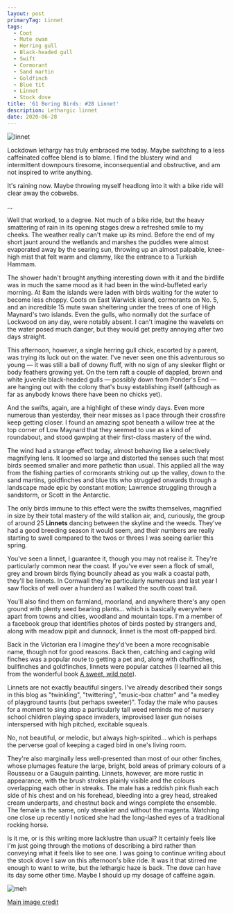 ```yaml
---
layout: post
primaryTag: Linnet
tags:
  - Coot
  - Mute swan
  - Herring gull
  - Black-headed gull
  - Swift
  - Cormorant
  - Sand martin
  - Goldfinch
  - Blue tit
  - Linnet
  - Stock dove
title: '61 Boring Birds: #28 Linnet'
description: Lethargic linnet
date: 2020-06-28
---
```


![linnet](/assets/img/linnet.jpg)

Lockdown lethargy has truly embraced me today. Maybe switching to a less caffeinated coffee blend is to blame. I find the blustery wind and intermittent downpours tiresome, inconsequential and obstructive, and am not inspired to write anything.

It's raining now. Maybe throwing myself headlong into it with a bike ride will clear away the cobwebs.

...

Well that worked, to a degree. Not much of a bike ride, but the heavy smattering of rain in its opening stages drew a refreshed smile to my cheeks. The weather really can't make up its mind. Before the end of my short jaunt around the wetlands and marshes the puddles were almost evaporated away by the searing sun, throwing up an almost palpable, knee-high mist that felt warm and clammy, like the entrance to a Turkish Hammam.

The shower hadn't brought anything interesting down with it and the birdlife was in much the same mood as it had been in the wind-buffeted early morning. At 8am the islands were laden with birds waiting for the water to become less choppy. Coots on East Warwick island, cormorants on No. 5, and an incredible 15 mute swan sheltering under the trees of one of High Maynard's two islands. Even the gulls, who normally dot the surface of Lockwood on any day, were notably absent. I can't imagine the wavelets on the water posed much danger, but they would get pretty annoying after two days straight. 

This afternoon, however, a single herring gull chick, escorted by a parent, was trying its luck out on the water. I've never seen one this adventurous so young &mdash; it was still a ball of downy fluff, with no sign of any sleeker flight or body feathers growing yet. On the tern raft a couple of dappled, brown and white juvenile black-headed gulls &mdash; possibly down from Ponder's End &mdash; are hanging out with the colony that's busy establishing itself (although as far as anybody knows there have been no chicks yet).

And the swifts, again, are a highlight of these windy days. Even more numerous than yesterday, their near misses as I pace through their crossfire keep getting closer. I found an amazing spot beneath a willow tree at the top corner of Low Maynard that they seemed to use as a kind of roundabout, and stood gawping at their first-class mastery of the wind.

The wind had a strange effect today, almost behaving like a selectively magnifying lens. It loomed so large and distorted the senses such that most birds seemed smaller and more pathetic than usual. This applied all the way from the fishing parties of cormorants striking out up the valley, down to the sand martins, goldfinches and blue tits who struggled onwards through a landscape made epic by constant motion; Lawrence struggling through a sandstorm, or Scott in the Antarctic. 

The only birds immune to this effect were the swifts themselves, magnified in size by their total mastery of the wild stallion air, and, curiously, the group of around 25 **Linnets** dancing between the skyline and the weeds. They've had a good breeding season it would seem, and their numbers are really starting to swell compared to the twos or threes I was seeing earlier this spring.

You've seen a linnet, I guarantee it, though you may not realise it. They're particularly common near the coast. If you've ever seen a flock of small, grey and brown birds flying bouncily ahead as you walk a coastal path, they'll be linnets. In Cornwall they're particularly numerous and last year I saw flocks of well over a hunderd as I walked the south coast trail.

You'll also find them on farmland, moorland, and anywhere there's any open ground with plenty seed bearing plants... which is basically everywhere apart from towns and cities, woodland and mountain tops. I'm a member of a facebook group that identifies photos of birds posted by strangers and, along with meadow pipit and dunnock, linnet is the most oft-papped bird. 

Back in the Victorian era I imagine they'd've been a more recognisable name, though not for good reasons. Back then, catching and caging wild finches was a popular route to getting a pet and, along with chaffinches, bullfinches and goldfinches, linnets were popular catches (I learned all this from the wonderful book [A sweet, wild note](https://wordery.com/a-sweet-wild-note-richard-smyth-9781783963140)). 

Linnets are not exactly beautiful singers. I've already described their songs in this blog as "twinkling", "twittering", "music-box chatter" and "a medley of playground taunts (but perhaps sweeter)". Today the male who pauses for a moment to sing atop a particularly tall weed reminds me of nursery school children playing space invaders, improvised laser gun noises interspersed with high pitched, excitable squeals.

No, not beautiful, or melodic, but always high-spirited... which is perhaps the perverse goal of keeping a caged bird in one's living room.

They're also marginally less well-presented than most of our other finches, whose plumages feature the large, bright, bold areas of primary colours of a Rousseau or a Gauguin painting. Linnets, however, are more rustic in appearance, with the brush strokes plainly visible and the colours overlapping each other in streaks. The male has a reddish pink flush each side of his chest and on his forehead, bleeding into a grey head, streaked cream underparts, and chestnut back and wings complete the ensemble. The female is the same, only streakier and without the magenta. Watching one close up recently I noticed she had the long-lashed eyes of a traditional rocking horse.

Is it me, or is this writing more lacklustre than usual? It certainly feels like I'm just going through the motions of describing a bird rather than conveying what it feels like to see one. I was going to continue writing about the stock dove I saw on this afternoon's bike ride. It was it that stirred me enough to want to write, but the lethargic haze is back. The dove can have its day some other time. Maybe I should up my dosage of caffeine again.

![meh](/assets/img/meh.jpg)

[Main image credit](https://commons.wikimedia.org/wiki/File:Kneu_common_linnet.jpg)
